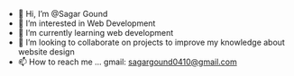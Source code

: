 - 👋 Hi, I’m @Sagar Gound
- 👀 I’m interested in Web Development
- 🌱 I’m currently learning web development
- 💞️ I’m looking to collaborate on projects to improve my knowledge about website design
- 📫 How to reach me ... gmail: sagargound0410@gmail.com

<!---
Sagar-Gound/Casanova-333 is a ✨ special ✨ repository because its `README.md` (this file) appears on your GitHub profile.
You can click the Preview link to take a look at your changes.
--->
